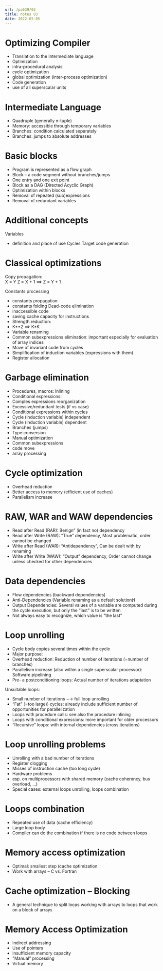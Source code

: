 ```yaml
---
url: /pa039/03
title: notes 03
date: 2022-05-05
---
```



# Optimizing Compiler

- Translation to the Intermediate language
- Optimization
 - intra-procedural analysis
 - cycle optimization
 - global optimization (inter-process optimization)
- Code generation
 - use of all superscalar units 

# Intermediate Language

- Quadruple (generally n-tuple)
- Memory: accessible through temporary variables
- Branches: condition calculated separately
- Branches: jumps to absolute addresses


# Basic blocks

- Program is represented as a flow graph
- Block – a code segment without branches/jumps
 - One entry and one exit point
 - Block as a DAG (Directed Acyclic Graph)
- Optimization within blocks
 - Removal of repeated (sub)expressions
 - Removal of redundant variables


# Additional concepts

Variables
 - definition and place of use
Cycles
Target code generation

# Classical optimizations

Copy propagation:  
X = Y
Z = X + 1 ==> Z = Y + 1

Constants processing
 - constants propagation
 - constants folding
Dead-code elimination
- inaccessible code
- saving cache capacity for instructions
- Strength reduction:
 - K**2 ==> K*K
- Variable renaming
- Common subexpressions elimination: important especially for evaluation of array indices
- Move of invariant code from cycles
- Simplification of induction variables (expressions with them)
- Register allocation


# Garbage elimination

- Procedures, macros: Inlining
- Conditional expressions:
 - Comples expressions reorganization
 - Excessive/redundant tests (if vs case)
- Conditional expressions within cycles
 - Cycle (induction variable) independent
 - Cycle (induction variable) dependent
- Branches (jumps)
- Type conversion
- Manual optimization
 - Common subexpressions
 - code move 
 - array processing

# Cycle optimization

- Overhead reduction
- Better access to memory (efficient use of caches)
- Parallelism increase


# RAW, WAR and WAW dependencies

- Read after Read (RAR): Benign” (in fact no) dependency
- Read after Write (RAW): “True” dependency, Most problematic, order cannot be changed
- Write after Read (WAR): “Antidependency”, Can be dealt with by renaming
- Write after Write (WAW): “Output” dependency, Order cannot change unless checked for other dependencies


# Data dependencies

- Flow dependencies (backward dependencies)
- Anti-Dependencies (Variable renaming as a default solution)
- Output Dependencies: Several values of a variable are computed during the cycle execution, but only the “last” is to be written
- Not always easy to recognize, which value is “the last”

# Loop unrolling
- Cycle body copies several times within the cycle
- Major purpose:
 - Overhead reduction: Reduction of number of iterations (=number of branches)
 - Parallelism increase (also within a single superscalar processor): Software pipelining
- Pre- a postconditioning loops: Actual number of iterations adaptation


Unsuitable loops:
- Small number of iterations −→ full loop unrolling
- “Fat” (=too large)) cycles: already include sufficient number of opportunities for parallelization
- Loops with procedure calls: see also the procedure inlining
- Loops with conditional expressions: more important for older processors
- “Recursive” loops: with internal dependencies (cross iterations)

# Loop unrolling problems

- Unrolling with a bad number of iterations
- Register clogging
- Misses of instruction cache (too long cycle)
- Hardware problems
- esp. on multiprocessors with shared memory (cache coherency, bus overload, ...)
- Special cases: external loops unrolling, loops combination

# Loops combination

- Repeated use of data (cache efficiency)
- Large loop body
- Compiler can do the combination if there is no code between loops

# Memory access optimization

- Optimal: smallest step (cache optimization
- Work with arrays – C vs. Fortran

# Cache optimization – Blocking

- A general technique to split loops working with arrays to loops that work on a block of arrays

# Memory Access Optimization

- Indirect addressing
- Use of pointers
- Insufficient memory capacity
 - "Manual” processing
 - Virtual memory




















